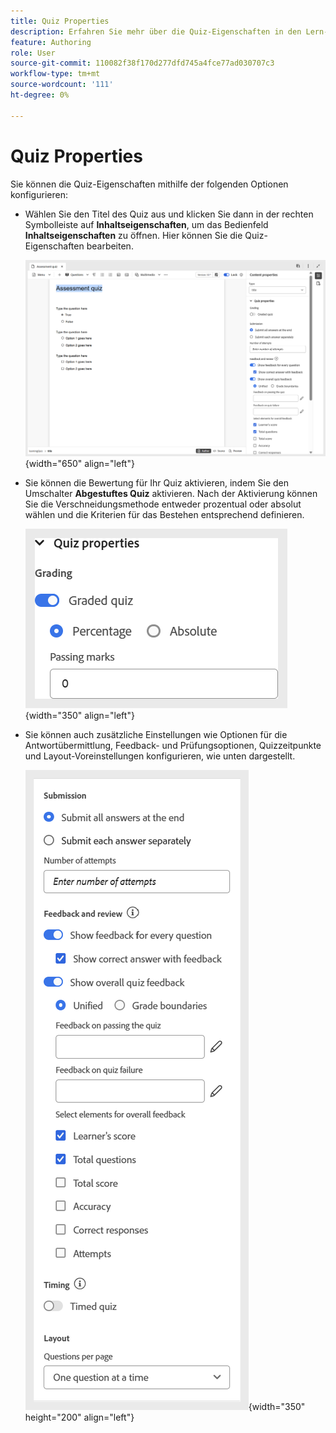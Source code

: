 ```yaml
---
title: Quiz Properties
description: Erfahren Sie mehr über die Quiz-Eigenschaften in den Lern- und Schulungsinhalten
feature: Authoring
role: User
source-git-commit: 110082f38f170d277dfd745a4fce77ad030707c3
workflow-type: tm+mt
source-wordcount: '111'
ht-degree: 0%

---
```


# Quiz Properties

Sie können die Quiz-Eigenschaften mithilfe der folgenden Optionen konfigurieren:

- Wählen Sie den Titel des Quiz aus und klicken Sie dann in der rechten Symbolleiste auf **Inhaltseigenschaften**, um das Bedienfeld **Inhaltseigenschaften** zu öffnen. Hier können Sie die Quiz-Eigenschaften bearbeiten.

  ![](assets/quiz-properties.png){width="650" align="left"}

- Sie können die Bewertung für Ihr Quiz aktivieren, indem Sie den Umschalter **Abgestuftes Quiz** aktivieren. Nach der Aktivierung können Sie die Verschneidungsmethode entweder prozentual oder absolut wählen und die Kriterien für das Bestehen entsprechend definieren.

  ![](assets/quiz-grading.png){width="350" align="left"}

- Sie können auch zusätzliche Einstellungen wie Optionen für die Antwortübermittlung, Feedback- und Prüfungsoptionen, Quizzeitpunkte und Layout-Voreinstellungen konfigurieren, wie unten dargestellt.

  ![](assets/additional-quiz-properties.png){width="350" height="200" align="left"}